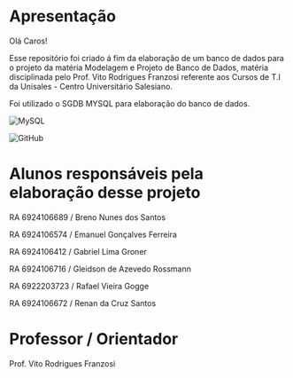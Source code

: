 # Apresentação

Olá Caros!

Esse repositório foi criado á fim da elaboração de um banco de dados para o projeto da matéria Modelagem e Projeto de Banco de Dados, matéria disciplinada pelo Prof. Vito Rodrigues Franzosi referente aos Cursos de T.I da Unisales - Centro Universitário Salesiano.

Foi utilizado o SGDB MYSQL para elaboração do banco de dados.

![MySQL](https://img.shields.io/badge/mysql-4479A1.svg?style=for-the-badge&logo=mysql&logoColor=white)

![GitHub](https://img.shields.io/badge/github-%23121011.svg?style=for-the-badge&logo=github&logoColor=white)


# Alunos responsáveis pela elaboração desse projeto

RA 6924106689 / Breno Nunes dos Santos

RA 6924106574 / Emanuel Gonçalves Ferreira

RA 6924106412 / Gabriel Lima Groner

RA 6924106716 / Gleidson de Azevedo Rossmann

RA 6922203723 / Rafael Vieira Gogge

RA 6924106672 / Renan da Cruz Santos

# Professor / Orientador

Prof. Vito Rodrigues Franzosi



